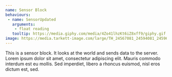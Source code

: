 ```yaml
---
name: Sensor Block
behaviours:
 - name: SensorUpdated
   arguments:
    - float reading
   tooltip: https://media.giphy.com/media/4Zo41lhzKt6iZ8xff9/giphy.gif
image: https://media.tarkett-image.com/large/TH_24567081_24594081_24596081_24601081_24563081_24565081_24588081_001.jpg
---
```

This is a sensor block. It looks at the world and sends data to the server. Lorem ipsum dolor sit amet, consectetur adipiscing elit. Mauris commodo interdum est eu mollis. Sed imperdiet, libero a rhoncus euismod, nisl eros dictum est, sed.
